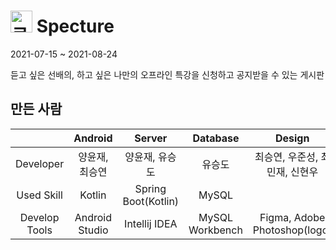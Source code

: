 # <img width="35px" alt="로고 이미지" src="https://user-images.githubusercontent.com/18213322/126336655-09a88a84-c374-4ba8-ac9e-5f37a8e67a08.png"> Specture
2021-07-15 ~ 2021-08-24

듣고 싶은 선배의, 하고 싶은 나만의 오프라인 특강을 신청하고 공지받을 수 있는 게시판

## 만든 사람
|                      | Android          | Server            | Database | Design |
|:--------------------:|:---------------:|:------------------:|:--------------:|:------------:|
| Developer            | 양윤재, 최승연 | 양윤재, 유승도 | 유승도 |  최승연, 우준성, 최민재, 신현우 |
| Used Skill        | Kotlin                  | Spring Boot(Kotlin)  |  MySQL  |  |
| Develop Tools        | Android Studio          | Intellij IDEA | MySQL Workbench | Figma, Adobe Photoshop(logo)|
